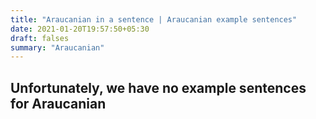 ```yaml
---
title: "Araucanian in a sentence | Araucanian example sentences"
date: 2021-01-20T19:57:50+05:30
draft: falses
summary: "Araucanian"
---
```

## Unfortunately, we have no example sentences for Araucanian                 
